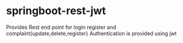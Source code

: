 # springboot-rest-jwt
Provides Rest end point for login register and complaint{update,delete,register}
Authentication is provided using jwt
